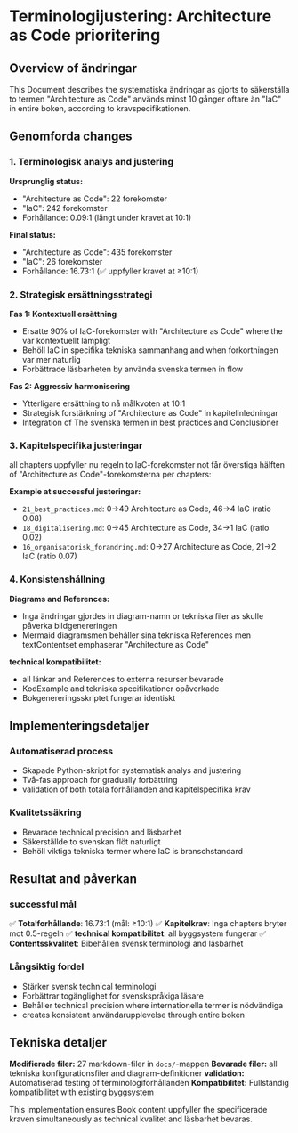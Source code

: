 # Terminologijustering: Architecture as Code prioritering

## Overview of ändringar

This Document describes the systematiska ändringar as gjorts to säkerställa to termen "Architecture as Code" används minst 10 gånger oftare än "IaC" in entire boken, according to kravspecifikationen.

## Genomforda changes

### 1. Terminologisk analys and justering

**Ursprunglig status:**
- "Architecture as Code": 22 forekomster
- "IaC": 242 forekomster
- Forhållande: 0.09:1 (långt under kravet at 10:1)

**Final status:**
- "Architecture as Code": 435 forekomster
- "IaC": 26 forekomster
- Forhållande: 16.73:1 (✅ uppfyller kravet at ≥10:1)

### 2. Strategisk ersättningsstrategi

**Fas 1: Kontextuell ersättning**
- Ersatte 90% of IaC-forekomster with "Architecture as Code" where the var kontextuellt lämpligt
- Behöll IaC in specifika tekniska sammanhang and when forkortningen var mer naturlig
- Forbättrade läsbarheten by använda svenska termen in flow

**Fas 2: Aggressiv harmonisering**
- Ytterligare ersättning to nå målkvoten at 10:1
- Strategisk forstärkning of "Architecture as Code" in kapitelinledningar
- Integration of The svenska termen in best practices and Conclusioner

### 3. Kapitelspecifika justeringar

all chapters uppfyller nu regeln to IaC-forekomster not får överstiga hälften of "Architecture as Code"-forekomsterna per chapters:

**Example at successful justeringar:**
- `21_best_practices.md`: 0→49 Architecture as Code, 46→4 IaC (ratio 0.08)
- `18_digitalisering.md`: 0→45 Architecture as Code, 34→1 IaC (ratio 0.02)
- `16_organisatorisk_forandring.md`: 0→27 Architecture as Code, 21→2 IaC (ratio 0.07)

### 4. Konsistenshållning

**Diagrams and References:**
- Inga ändringar gjordes in diagram-namn or tekniska filer as skulle påverka bildgenereringen
- Mermaid diagramsmen behåller sina tekniska References men textContentset emphaserar "Architecture as Code"

**technical kompatibilitet:**
- all länkar and References to externa resurser bevarade
- KodExample and tekniska specifikationer opåverkade
- Bokgenereringsskriptet fungerar identiskt

## Implementeringsdetaljer

### Automatiserad process
- Skapade Python-skript for systematisk analys and justering
- Två-fas approach for gradually forbättring
- validation of both totala forhållanden and kapitelspecifika krav

### Kvalitetssäkring
- Bevarade technical precision and läsbarhet
- Säkerställde to svenskan flöt naturligt
- Behöll viktiga tekniska termer where IaC is branschstandard

## Resultat and påverkan

### successful mål
✅ **Totalforhållande**: 16.73:1 (mål: ≥10:1)
✅ **Kapitelkrav**: Inga chapters bryter mot 0.5-regeln
✅ **technical kompatibilitet**: all byggsystem fungerar
✅ **Contentsskvalitet**: Bibehållen svensk terminologi and läsbarhet

### Långsiktig fordel
- Stärker svensk technical terminologi
- Forbättrar togänglighet for svenskspråkiga läsare
- Behåller technical precision where internationella termer is nödvändiga
- creates konsistent användarupplevelse through entire boken

## Tekniska detaljer

**Modifierade filer:** 27 markdown-filer in `docs/`-mappen
**Bevarade filer:** all tekniska konfigurationsfiler and diagram-definitioner
**validation:** Automatiserad testing of terminologiforhållanden
**Kompatibilitet:** Fullständig kompatibilitet with existing byggsystem

This implementation ensures Book content uppfyller the specificerade kraven simultaneously as technical kvalitet and läsbarhet bevaras.